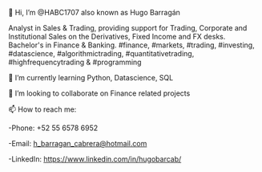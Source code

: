 👋 Hi, I’m @HABC1707 also known as Hugo Barragán 

Analyst in Sales & Trading, providing support for Trading, Corporate and Institutional Sales on the Derivatives, Fixed Income and FX desks. Bachelor's in Finance & Banking.
 #finance, #markets, #trading, #investing, #datascience, #algorithmictrading, #quantitativetrading, #highfrequencytrading & #programming

🌱 I’m currently learning Python, Datascience, SQL

💞️ I’m looking to collaborate on Finance related projects

📫 How to reach me:

-Phone: +52 55 6578 6952

-Email: h_barragan_cabrera@hotmail.com

-LinkedIn: https://www.linkedin.com/in/hugobarcab/
